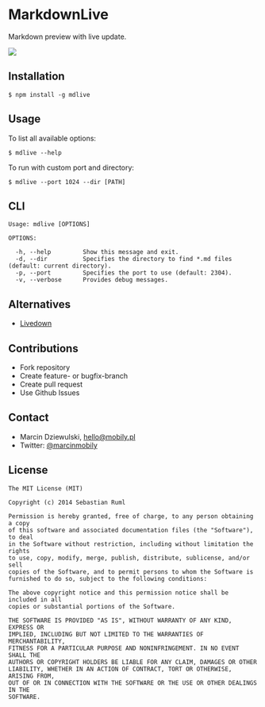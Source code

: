 # MarkdownLive

Markdown preview with live update.

![](https://raw.githubusercontent.com/mobily/markdown-live/master/gif.gif)

## Installation

    $ npm install -g mdlive

## Usage

To list all available options:

	$ mdlive --help

To run with custom port and directory:

	$ mdlive --port 1024 --dir [PATH]

## CLI

    Usage: mdlive [OPTIONS]

    OPTIONS:

	  -h, --help         Show this message and exit.
	  -d, --dir          Specifies the directory to find *.md files (default: current directory).
	  -p, --port         Specifies the port to use (default: 2304).
	  -v, --verbose      Provides debug messages.

## Alternatives

 - [Livedown](https://github.com/shime/livedown/)

## Contributions

 - Fork repository
 - Create feature- or bugfix-branch
 - Create pull request
 - Use Github Issues

## Contact

 - Marcin Dziewulski, <hello@mobily.pl>
 - Twitter: [@marcinmobily](https://twitter.com/marcinmobily)

## License

	The MIT License (MIT)

	Copyright (c) 2014 Sebastian Ruml

	Permission is hereby granted, free of charge, to any person obtaining a copy
	of this software and associated documentation files (the "Software"), to deal
	in the Software without restriction, including without limitation the rights
	to use, copy, modify, merge, publish, distribute, sublicense, and/or sell
	copies of the Software, and to permit persons to whom the Software is
	furnished to do so, subject to the following conditions:

	The above copyright notice and this permission notice shall be included in all
	copies or substantial portions of the Software.

	THE SOFTWARE IS PROVIDED "AS IS", WITHOUT WARRANTY OF ANY KIND, EXPRESS OR
	IMPLIED, INCLUDING BUT NOT LIMITED TO THE WARRANTIES OF MERCHANTABILITY,
	FITNESS FOR A PARTICULAR PURPOSE AND NONINFRINGEMENT. IN NO EVENT SHALL THE
	AUTHORS OR COPYRIGHT HOLDERS BE LIABLE FOR ANY CLAIM, DAMAGES OR OTHER
	LIABILITY, WHETHER IN AN ACTION OF CONTRACT, TORT OR OTHERWISE, ARISING FROM,
	OUT OF OR IN CONNECTION WITH THE SOFTWARE OR THE USE OR OTHER DEALINGS IN THE
	SOFTWARE.